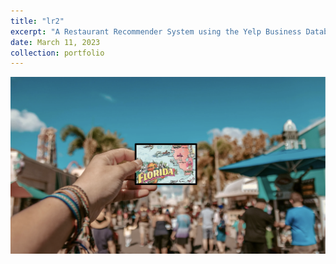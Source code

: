```yaml
---
title: "lr2"
excerpt: "A Restaurant Recommender System using the Yelp Business Database<br /><img src='/images/yelp/1.png'>"
date: March 11, 2023
collection: portfolio
---
```


<img src='/images/yelp/1.png'>

